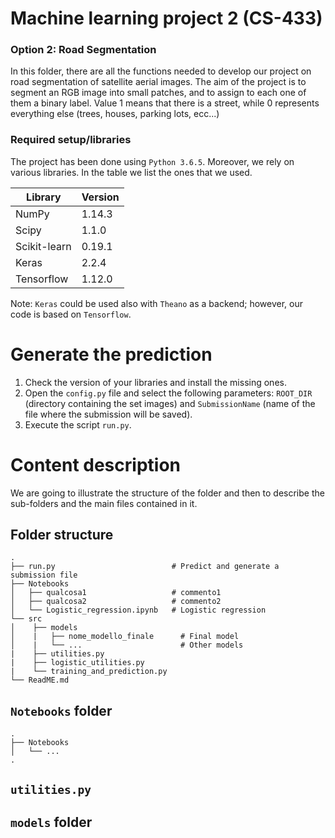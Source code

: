 # Machine learning project 2 (CS-433)
### Option 2: Road Segmentation
In this folder, there are all the functions needed to develop our project on road segmentation of satellite aerial images. The aim of the project is to segment an RGB image into small patches, and to assign to each one of them a binary label. Value 1 means that there is a street, while 0 represents everything else (trees, houses, parking lots, ecc...)

### Required setup/libraries
The project has been done using `Python 3.6.5`. Moreover, we rely on various libraries. In the table we list the ones that we used.

| Library       | Version       |
| ------------- |---------------|
| NumPy       | 1.14.3        |
| Scipy       | 1.1.0         |
| Scikit-learn| 0.19.1        |
| Keras       | 2.2.4         |
| Tensorflow  | 1.12.0        |

Note: `Keras` could be used also with `Theano` as a backend; however, our code is based on `Tensorflow`.

# Generate the prediction
1. Check the version of your libraries and install the missing ones.
2. Open the `config.py` file and select the following parameters: `ROOT_DIR` (directory containing the set images) and `SubmissionName` (name of the file where the submission will be saved).
3. Execute the script `run.py`. 

# Content description
We are going to illustrate the structure of the folder and then to describe the sub-folders and the main files contained in it.

## Folder structure

    .
    ├── run.py                          # Predict and generate a submission file
    ├── Notebooks                       
    │   ├── qualcosa1                   # commento1
    │   ├── qualcosa2                   # commento2
    │   └── Logistic_regression.ipynb   # Logistic regression
    └── src
    │    ├── models                       
    │    |   ├── nome_modello_finale      # Final model
    │    |   └── ...                      # Other models
    |    ├── utilities.py                 
    |    ├── logistic_utilities.py
    |    └── training_and_prediction.py
    └── ReadME.md

## `Notebooks` folder
    .                        
    ├── Notebooks                       
    │   └── ...                  
    .
 
    
## `utilities.py`
## `models` folder
